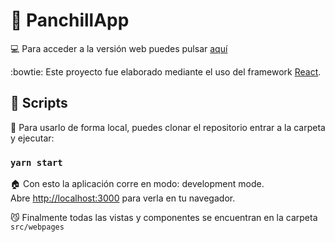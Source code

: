 # :bread: PanchillApp

:computer: Para acceder a la versión web puedes pulsar [aquí](http://panchillapp.herokuapp.com)

:bowtie: Este proyecto fue elaborado mediante el uso del framework [React](https://github.com/facebook/create-react-app).

## :green_book: Scripts

:wrench: Para usarlo de forma local, puedes clonar el repositorio entrar a la carpeta y ejecutar:

### `yarn start`

:house: Con esto la aplicación corre en modo: development mode.\
Abre [http://localhost:3000](http://localhost:3000) para verla en tu navegador.

:smirk_cat: Finalmente todas las vistas y componentes se encuentran en la carpeta `src/webpages`
